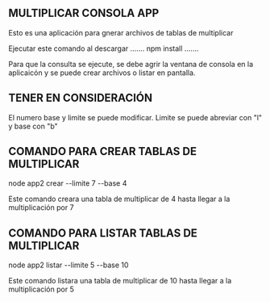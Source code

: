 ## MULTIPLICAR CONSOLA APP

Esto es una aplicación para gnerar archivos de tablas de multiplicar

Ejecutar este comando al descargar
.......
npm install 
.......

Para que la consulta se ejecute, se debe agrir la ventana de consola en la aplicaicón y se puede crear archivos o listar en pantalla.

## TENER EN CONSIDERACIÓN
El numero base y limite se puede modificar.
Limite se puede abreviar con "l" y base con "b"

## COMANDO PARA CREAR TABLAS DE MULTIPLICAR 
node app2 crear --limite 7 --base 4
 
Este comando creara una tabla de multiplicar de 4 hasta llegar a la multiplicación por 7

## COMANDO PARA LISTAR TABLAS DE MULTIPLICAR 
node app2 listar --limite 5 --base 10

Este comando listara una tabla de multiplicar de 10 hasta llegar a la multiplicación por 5



